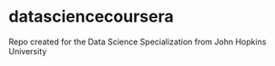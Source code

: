 # datasciencecoursera
Repo created for the Data Science Specialization from John Hopkins University
